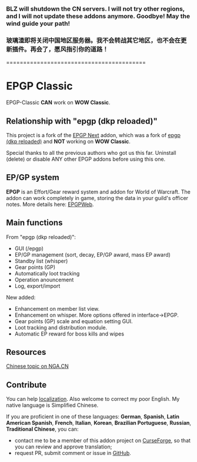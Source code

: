 ### BLZ will shutdown the CN servers. I will not try other regions, and I will not update these addons anymore. Goodbye! May the wind guide your path!

### 玻璃渣即将关闭中国地区服务器。我不会转战其它地区，也不会在更新插件。再会了，愿风指引你的道路！

=========================================

# EPGP Classic

EPGP-Classic **CAN** work on **WOW Classic**.

## Relationship with "epgp (dkp reloaded)"

This project is a fork of the [EPGP Next](https://www.curseforge.com/wow/addons/epgp-next) addon, which was a fork of [epgp (dkp reloaded)](https://www.curseforge.com/wow/addons/epgp-dkp-reloaded) and **NOT** working on **WOW Classic**.

Special thanks to all the previous authors who got us this far. Uninstall (delete) or disable ANY other EPGP addons before using this one.

## EP/GP system

**EPGP** is an Effort/Gear reward system and addon for World of Warcraft. The addon can work completely in game, storing the data in your guild's officer notes. More details here: [EPGPWeb](http://www.epgpweb.com/help/system).

## Main functions

From "epgp (dkp reloaded)":
- GUI (/epgp)
- EP/GP management (sort, decay, EP/GP award, mass EP award)
- Standby list (whisper)
- Gear points (GP)
- Automatically loot tracking
- Operation anouncement
- Log, export/import

New added:
- Enhancement on member list view.
- Enhancement on whisper. More options offered in interface->EPGP.
- Gear points (GP) scale and equation setting GUI.
- Loot tracking and distribution module.
- Automatic EP reward for boss kills and wipes

## Resources

[Chinese topic on NGA.CN](https://bbs.nga.cn/read.php?tid=19445524)

## Contribute

You can help [localization](
https://www.curseforge.com/wow/addons/epgp-classic/localization). Also welcome to correct my poor English. My native language is Simplified Chinese.

If you are proficient in one of these languages: **German**, **Spanish**, **Latin American Spanish**, **French**, **Italian**, **Korean**, **Brazilian Portuguese**, **Russian**, **Traditional Chinese**, you can:
- contact me to be a member of this addon project on [CurseForge](https://www.curseforge.com/wow/addons/epgp-classic), so that you can review and approve translation;
- request PR, submit comment or issue in [GitHub](https://github.com/jpxthu/EPGP-Classic/tree/master/localization).
